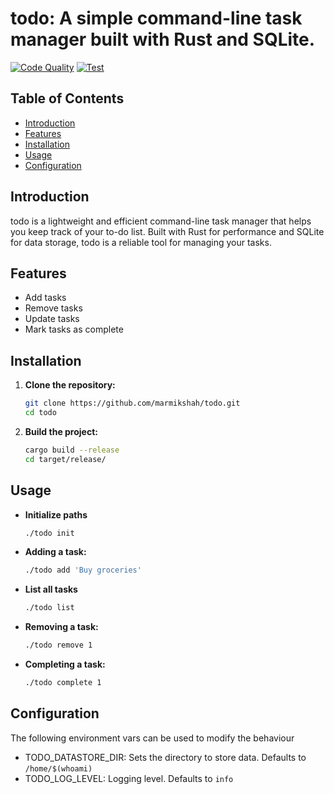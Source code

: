 # todo: A simple command-line task manager built with Rust and SQLite.

[![Code Quality](https://github.com/marmikshah/todo/actions/workflows/code-quality.yml/badge.svg?branch=main)](https://github.com/marmikshah/todo/actions/workflows/code-quality.yml)
[![Test](https://github.com/marmikshah/todo/actions/workflows/test.yml/badge.svg?branch=main)](https://github.com/marmikshah/todo/actions/workflows/test.yml)

## Table of Contents
- [Introduction](#introduction)
- [Features](#features)
- [Installation](#installation)
- [Usage](#usage)
- [Configuration](#configuration)

## Introduction

todo is a lightweight and efficient command-line task manager that helps you keep track of your to-do list. Built with Rust for performance and SQLite for data storage, todo is a reliable tool for managing your tasks.

## Features

- Add tasks
- Remove tasks
- Update tasks
- Mark tasks as complete

## Installation

1. **Clone the repository:**

    ```sh
    git clone https://github.com/marmikshah/todo.git
    cd todo
    ```

2. **Build the project:**

    ```sh
    cargo build --release
    cd target/release/
    ```
 

## Usage

- **Initialize paths**

    ```sh
    ./todo init
    ```


- **Adding a task:**

    ```sh
    ./todo add 'Buy groceries'
    ```

- **List all tasks**

    ```sh
    ./todo list
    ```

- **Removing a task:**

    ```sh
    ./todo remove 1
    ```

- **Completing a task:**

    ```sh
    ./todo complete 1
    ```

## Configuration

The following environment vars can be used to modify the behaviour

- TODO_DATASTORE_DIR: Sets the directory to store data. Defaults to `/home/$(whoami)` 
- TODO_LOG_LEVEL: Logging level. Defaults to `info`


